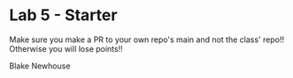 # Lab 5 - Starter
Make sure you make a PR to your own repo's main and not the class' repo!! Otherwise you will lose points!!

Blake Newhouse